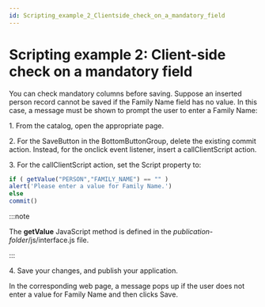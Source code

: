 ```yaml
---
id: Scripting_example_2_Clientside_check_on_a_mandatory_field
---
```


# Scripting example 2: Client-side check on a mandatory field

You can check mandatory columns before saving. Suppose an inserted person record cannot be saved if the Family Name field has no value. In this case, a message must be shown to prompt the user to enter a Family Name:

1. From the catalog, open the appropriate page.

2. For the SaveButton in the BottomButtonGroup, delete the existing commit action. Instead, for the onclick event listener, insert a callClientScript action.

3. For the callClientScript action, set the Script property to:

```js
if ( getValue("PERSON","FAMILY_NAME") == "" )
alert('Please enter a value for Family Name.')
else
commit()
```


:::note

The **getValue** JavaScript method is defined in the *publication-folder*/js/interface.js file.

:::

4. Save your changes, and publish your application.

In the corresponding web page, a message pops up if the user does not enter a value for Family Name and then clicks Save.